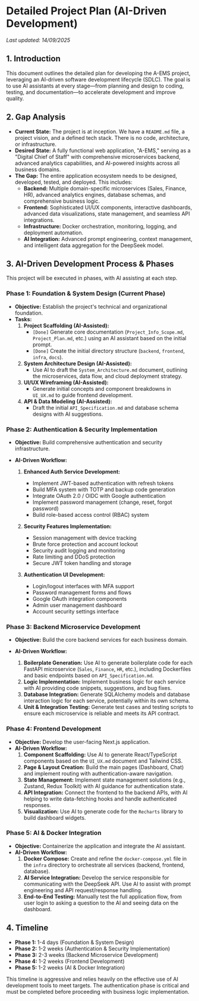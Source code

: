 # Detailed Project Plan (AI-Driven Development)

_Last updated: 14/09/2025_

## 1. Introduction

This document outlines the detailed plan for developing the A-EMS project, leveraging an AI-driven software development lifecycle (SDLC). The goal is to use AI assistants at every stage—from planning and design to coding, testing, and documentation—to accelerate development and improve quality.

## 2. Gap Analysis

- **Current State:** The project is at inception. We have a `README.md` file, a project vision, and a defined tech stack. There is no code, architecture, or infrastructure.
- **Desired State:** A fully functional web application, "A-EMS," serving as a "Digital Chief of Staff" with comprehensive microservices backend, advanced analytics capabilities, and AI-powered insights across all business domains.
- **The Gap:** The entire application ecosystem needs to be designed, developed, tested, and deployed. This includes:
  - **Backend:** Multiple domain-specific microservices (Sales, Finance, HR), advanced analytics engines, database schemas, and comprehensive business logic.
  - **Frontend:** Sophisticated UI/UX components, interactive dashboards, advanced data visualizations, state management, and seamless API integrations.
  - **Infrastructure:** Docker orchestration, monitoring, logging, and deployment automation.
  - **AI Integration:** Advanced prompt engineering, context management, and intelligent data aggregation for the DeepSeek model.

## 3. AI-Driven Development Process & Phases

This project will be executed in phases, with AI assisting at each step.

### Phase 1: Foundation & System Design (Current Phase)

- **Objective:** Establish the project's technical and organizational foundation.
- **Tasks:**
  1.  **Project Scaffolding (AI-Assisted):**
      - `[Done]` Generate core documentation (`Project_Info_Scope.md`, `Project_Plan.md`, etc.) using an AI assistant based on the initial prompt.
      - `[Done]` Create the initial directory structure (`backend`, `frontend`, `infra`, `docs`).
  2.  **System Architecture Design (AI-Assisted):**
      - Use AI to draft the `System_Architecture.md` document, outlining the microservices, data flow, and cloud deployment strategy.
  3.  **UI/UX Wireframing (AI-Assisted):**
      - Generate initial concepts and component breakdowns in `UI_UX.md` to guide frontend development.
  4.  **API & Data Modeling (AI-Assisted):**
      - Draft the initial `API_Specification.md` and database schema designs with AI suggestions.

### Phase 2: Authentication & Security Implementation

- **Objective:** Build comprehensive authentication and security infrastructure.
- **AI-Driven Workflow:**

  1.  **Enhanced Auth Service Development:**

      - Implement JWT-based authentication with refresh tokens
      - Build MFA system with TOTP and backup code generation
      - Integrate OAuth 2.0 / OIDC with Google authentication
      - Implement password management (change, reset, forgot password)
      - Build role-based access control (RBAC) system

  2.  **Security Features Implementation:**

      - Session management with device tracking
      - Brute force protection and account lockout
      - Security audit logging and monitoring
      - Rate limiting and DDoS protection
      - Secure JWT token handling and storage

  3.  **Authentication UI Development:**
      - Login/logout interfaces with MFA support
      - Password management forms and flows
      - Google OAuth integration components
      - Admin user management dashboard
      - Account security settings interface

### Phase 3: Backend Microservice Development

- **Objective:** Build the core backend services for each business domain.
- **AI-Driven Workflow:**

  1.  **Boilerplate Generation:** Use AI to generate boilerplate code for each FastAPI microservice (`Sales`, `Finance`, `HR`, etc.), including Dockerfiles and basic endpoints based on `API_Specification.md`.
  2.  **Logic Implementation:** Implement business logic for each service with AI providing code snippets, suggestions, and bug fixes.
  3.  **Database Integration:** Generate SQLAlchemy models and database interaction logic for each service, potentially within its own schema.
  4.  **Unit & Integration Testing:** Generate test cases and testing scripts to ensure each microservice is reliable and meets its API contract.

### Phase 4: Frontend Development

- **Objective:** Develop the user-facing Next.js application.
- **AI-Driven Workflow:**
  1.  **Component Scaffolding:** Use AI to generate React/TypeScript components based on the `UI_UX.md` document and Tailwind CSS.
  2.  **Page & Layout Creation:** Build the main pages (Dashboard, Chat) and implement routing with authentication-aware navigation.
  3.  **State Management:** Implement state management solutions (e.g., Zustand, Redux Toolkit) with AI guidance for authentication state.
  4.  **API Integration:** Connect the frontend to the backend APIs, with AI helping to write data-fetching hooks and handle authenticated responses.
  5.  **Visualization:** Use AI to generate code for the `Recharts` library to build dashboard widgets.

### Phase 5: AI & Docker Integration

- **Objective:** Containerize the application and integrate the AI assistant.
- **AI-Driven Workflow:**
  1.  **Docker Compose:** Create and refine the `docker-compose.yml` file in the `infra` directory to orchestrate all services (backend, frontend, database).
  2.  **AI Service Integration:** Develop the service responsible for communicating with the DeepSeek API. Use AI to assist with prompt engineering and API request/response handling.
  3.  **End-to-End Testing:** Manually test the full application flow, from user login to asking a question to the AI and seeing data on the dashboard.

## 4. Timeline

- **Phase 1:** 1-4 days (Foundation & System Design)
- **Phase 2:** 1-2 weeks (Authentication & Security Implementation)
- **Phase 3:** 2-3 weeks (Backend Microservice Development)
- **Phase 4:** 1-2 weeks (Frontend Development)
- **Phase 5:** 1-2 weeks (AI & Docker Integration)

This timeline is aggressive and relies heavily on the effective use of AI development tools to meet targets. The authentication phase is critical and must be completed before proceeding with business logic implementation.
